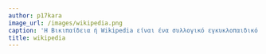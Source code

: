 ```yaml
---
author: p17kara
image_url: /images/wikipedia.png
caption: 'Η Βικιπαίδεια ή Wikipedia είναι ένα συλλογικό εγκυκλοπαιδικό εγχείρημα που έχει συσταθεί στο Διαδίκτυο, παγκόσμιο, πολύγλωσσο, που λειτουργεί με την αρχή του wiki.'
title: wikipedia
---
```


